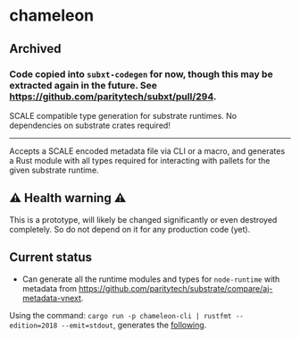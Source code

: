 # chameleon

## Archived

### Code copied into `subxt-codegen` for now, though this may be extracted again in the future. See https://github.com/paritytech/subxt/pull/294.

SCALE compatible type generation for substrate runtimes. No dependencies on substrate crates required!

------------------------------

Accepts a SCALE encoded metadata file via CLI or a macro, and generates a Rust module with all types required for
interacting with pallets for the given substrate runtime.

## :warning: Health warning :warning:

This is a prototype, will likely be changed significantly or even destroyed completely. So do not depend
on it for any production code (yet).

## Current status

- Can generate all the runtime modules and types for `node-runtime` with metadata from https://github.com/paritytech/substrate/compare/aj-metadata-vnext.

Using the command: `cargo run -p chameleon-cli | rustfmt --edition=2018 --emit=stdout`, generates the [following](./examples/codegen/src/substrate_node_runtime.rs).
